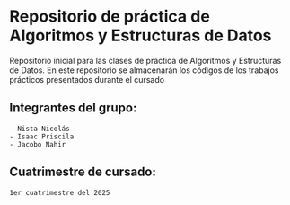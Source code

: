 # Repositorio de práctica de Algoritmos y Estructuras de Datos

Repositorio inicial para las clases de práctica de Algoritmos y Estructuras de Datos. En este repositorio se almacenarán los códigos de los trabajos prácticos presentados durante el cursado

## Integrantes del grupo:
    - Nista Nicolás
    - Isaac Priscila
    - Jacobo Nahir

## Cuatrimestre de cursado:
    1er cuatrimestre del 2025
